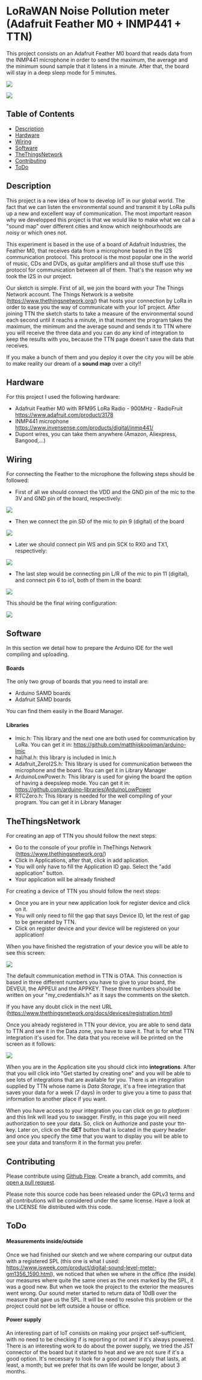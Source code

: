 # LoRaWAN Noise Pollution meter (Adafruit Feather M0 + INMP441 + TTN)

This project consists on an Adafruit Feather M0 board that reads data from the INMP441 microphone in order to send the maximum, the average and the minimum sound sample that it listens in a minute. After that, the board will stay in a deep sleep mode for 5 minutes.

![](img/project2.jpg)


![](img/image.png)

## Table of Contents

- [Description](#Description)
- [Hardware](#Hardware)
- [Wiring](#Wiring)
- [Software](#Software)
- [TheThingsNetwork](#TheThingsNetwork)
- [Contributing](#Contributing)
- [ToDo](#ToDo)


## Description

This project is a new idea of how to develop IoT in our global world. The fact that we can listen the environmental sound and transmit it by LoRa pulls up a new and excellent way of communication. The most important reason why we developped this project is that we would like to make what we call a "sound map" over different cities and know which neighbourhoods are noisy or which ones not.

This experiment is based in the use of a board of Adafruit Industries, the Feather M0, that receives data from a microphone based in the I2S communication protocol. This protocol is the most popular one in the world of music, CDs and DVDs, as guitar amplifiers and all those stuff use this protocol for communication between all of them. That's the reason why we took the I2S in our project. 

Our sketch is simple. First of all, we join the board with your The Things Network account. The Things Network is a website (https://www.thethingsnetwork.org/) that hosts your connection by LoRa in order to ease you the way of communicate with your IoT project. After joining TTN the sketch starts to take a measure of the environmental sound each second until it reachs a minute, in that moment the program takes the maximum, the minimum and the average sound and sends it to TTN where you will receive the three data and you can do any kind of integration to keep the results with you, because the TTN page doesn't save the data that receives. 

If you make a bunch of them and you deploy it over the city you will be able to make reality our dream of a **sound map** over a city!! 

## Hardware

For this project I used the following hardware:

* Adafruit Feather M0 with RFM95 LoRa Radio - 900MHz - RadioFruit https://www.adafruit.com/product/3178
* INMP441 microphone https://www.invensense.com/products/digital/inmp441/
* Dupont wires, you can take them anywhere (Amazon, Aliexpress, Bangood,...)

## Wiring

For connecting the Feather to the microphone the following steps should be followed:

* First of all we should connect the VDD and the GND pin of the mic to the 3V and GND pin of the board, respectively:

![](img/step1.jpg)

* Then we connect the pin SD of the mic to pin 9 (digital) of the board

![](img/step2.jpg)

* Later we should connect pin WS and pin SCK to RX0 and TX1, respectively:

![](img/step3.jpg)

* The last step would be connecting pin L/R of the mic to pin 11 (digital), and connect pin 6 to io1, both of them in the board:

![](img/step4.jpg)

This should be the final wiring configuration:

![](img/project1.jpg)

## Software

In this section we detail how to prepare the Arduino IDE for the well compiling and uploading.

#### Boards

The only two group of boards that you need to install are:

* Arduino SAMD boards
* Adafruit SAMD boards

You can find them easily in the Board Manager.


#### Libraries 

* lmic.h: This library and the next one are both used for communication by LoRa. You can get it in: https://github.com/matthijskooijman/arduino-lmic
* hal/hal.h: this library is included in lmic.h
* Adafruit_ZeroI2S.h: This library is used for communication between the microphone and the board. You can get it in Library Manager
* ArduinoLowPower.h: This library is used for giving the board the option of having a deepsleep mode. You can get it in: https://github.com/arduino-libraries/ArduinoLowPower
* RTCZero.h: This library is needed for the well compiling of your program. You can get it in Library Manager

## TheThingsNetwork

For creating an app of TTN you should follow the next steps:

* Go to the console of your profile in TheThings Network (https://www.thethingsnetwork.org/)
* Click in Applications, after that, click in add aplication.
* You will only have to fill the Application ID gap. Select the "add application" button. 
* Your application will be already finished!

For creating a device of TTN you should follow the next steps:

* Once you are in your new application look for register device and click on it.
* You will only need to fill the gap that says Device ID, let the rest of gap to be generated by TTN.
* Click on register device and your device will be registered on your application!

When you have finished the registration of your device you will be able to see this screen:

 ![](img/TTNDEV.png)


The default communication method in TTN is OTAA. This connection is based in three different numbers you have to give to your board, the DEVEUI, the APPEUI and the APPKEY. These three numbers should be written on your "my_credentials.h" as it says the comments on the sketch.

If you have any doubt click in the next URL (https://www.thethingsnetwork.org/docs/devices/registration.html)

Once you already registered in TTN your device, you are able to send data to TTN and see it in the Data zone, you have to save it. That is for what TTN integration it's used for. The data that you receive will be printed on the screen as it follows:

![](img/TTNResults.png)

When you are in the Application site you should click into **integrations**. After that you will click into "Get started by creating one" and you will be able to see lots of integrations that are available for you. There is an integration supplied by TTN whose name is *Data Storage*, it's a free integration that saves your data for a week (7 days) in order to give you a time to pass that information to another place if you want.

When you have access to your integration you can click on *go to platform* and this link will lead you to swagger. Firstly, in this page you will need authorization to see your data. So, click on Authorize and paste your ttn-key. Later on, click on the **GET** button that is located in the *query* header and once you specify the time that you want to display you will be able to see your data and transform it in the format you prefer.

## Contributing

Please contribute using [Github Flow](https://guides.github.com/introduction/flow/). Create a branch, add commits, and [open a pull request](https://github.com/fraction/readme-boilerplate/compare/).

Please note this source code has been released under the GPLv3 terms and all contributions will be considered under the same license. Have a look at the LICENSE file distributed with this code.

## ToDo

#### Measurements inside/outside

Once we had finished our sketch and we where comparing our output data with a registered SPL (this one is what I used: https://www.isweek.com/product/digital-sound-level-meter-gm1356_1590.html), we noticed that when we where in the office (the inside) our measures where quite the same ones as the ones marked by the SPL, it was a good new. But when we took the project to the exterior the measures went wrong. Our sound meter started to return data of 10dB over the measure that gave us the SPL. It will be need to resolve this problem or the project could not be left outside a house or office. 

#### Power supply

An interesting part of IoT consists on making your project self-sufficient, with no need to be checking if is reporting or not and if it's always powered. There is an interesting work to do about the power supply, we tried the JST connector of the board but it started to heat and we are not sure if it's a good option. It's necessary to look for a good power supply that lasts, at least, a month; but we prefer that its own life would be longer, about 3 months.
